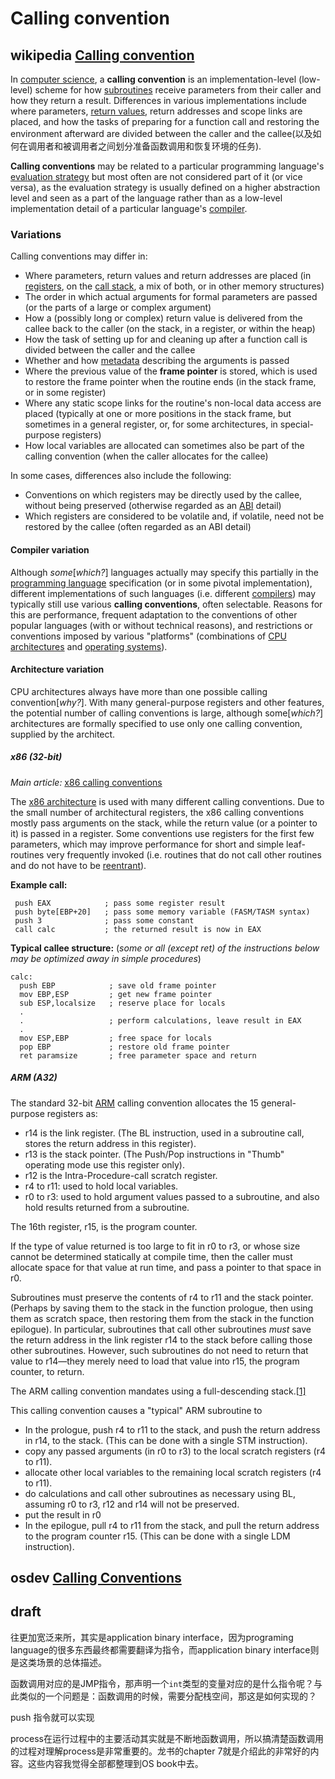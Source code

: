 # Calling convention

## wikipedia [Calling convention](https://en.wikipedia.org/wiki/Calling_convention)

In [computer science](https://en.wikipedia.org/wiki/Computer_science), a **calling convention** is an implementation-level (low-level) scheme for how [subroutines](https://en.wikipedia.org/wiki/Subroutine) receive parameters from their caller and how they return a result. Differences in various implementations include where parameters, [return values](https://en.wikipedia.org/wiki/Return_value), return addresses and scope links are placed, and how the tasks of preparing for a function call and restoring the environment afterward are divided between the caller and the callee(以及如何在调用者和被调用者之间划分准备函数调用和恢复环境的任务).

**Calling conventions** may be related to a particular programming language's [evaluation strategy](https://en.wikipedia.org/wiki/Evaluation_strategy) but most often are not considered part of it (or vice versa), as the evaluation strategy is usually defined on a higher abstraction level and seen as a part of the language rather than as a low-level implementation detail of a particular language's [compiler](https://en.wikipedia.org/wiki/Compiler).

### Variations

Calling conventions may differ in:

- Where parameters, return values and return addresses are placed (in [registers](https://en.wikipedia.org/wiki/Processor_register), on the [call stack](https://en.wikipedia.org/wiki/Call_stack), a mix of both, or in other memory structures)
- The order in which actual arguments for formal parameters are passed (or the parts of a large or complex argument)
- How a (possibly long or complex) return value is delivered from the callee back to the caller (on the stack, in a register, or within the heap)
- How the task of setting up for and cleaning up after a function call is divided between the caller and the callee
- Whether and how [metadata](https://en.wikipedia.org/wiki/Metadata) describing the arguments is passed
- Where the previous value of the **frame pointer** is stored, which is used to restore the frame pointer when the routine ends (in the stack frame, or in some register)
- Where any static scope links for the routine's non-local data access are placed (typically at one or more positions in the stack frame, but sometimes in a general register, or, for some architectures, in special-purpose registers)
- How local variables are allocated can sometimes also be part of the calling convention (when the caller allocates for the callee)

In some cases, differences also include the following:

- Conventions on which registers may be directly used by the callee, without being preserved (otherwise regarded as an [ABI](https://en.wikipedia.org/wiki/Application_binary_interface) detail)
- Which registers are considered to be volatile and, if volatile, need not be restored by the callee (often regarded as an ABI detail)

#### Compiler variation

Although *some*[*which?*] languages actually may specify this partially in the [programming language](https://en.wikipedia.org/wiki/Programming_language) specification (or in some pivotal implementation), different implementations of such languages (i.e. different [compilers](https://en.wikipedia.org/wiki/Compiler)) may typically still use various **calling conventions**, often selectable. Reasons for this are performance, frequent adaptation to the conventions of other popular languages (with or without technical reasons), and restrictions or conventions imposed by various "platforms" (combinations of [CPU architectures](https://en.wikipedia.org/wiki/CPU_architecture) and [operating systems](https://en.wikipedia.org/wiki/Operating_system)).

#### Architecture variation

CPU architectures always have more than one possible calling convention[*why?*]. With many general-purpose registers and other features, the potential number of calling conventions is large, although some[*which?*] architectures are formally specified to use only one calling convention, supplied by the architect.

##### x86 (32-bit)

*Main article:* [x86 calling conventions](https://en.wikipedia.org/wiki/X86_calling_conventions)

The [x86 architecture](https://en.wikipedia.org/wiki/X86_architecture) is used with many different calling conventions. Due to the small number of architectural registers, the x86 calling conventions mostly pass arguments on the stack, while the return value (or a pointer to it) is passed in a register. Some conventions use registers for the first few parameters, which may improve performance for short and simple leaf-routines very frequently invoked (i.e. routines that do not call other routines and do not have to be [reentrant](https://en.wikipedia.org/wiki/Reentrant_(subroutine))).

**Example call:**

```assembly
 push EAX            ; pass some register result
 push byte[EBP+20]   ; pass some memory variable (FASM/TASM syntax)
 push 3              ; pass some constant
 call calc           ; the returned result is now in EAX
```

**Typical callee structure:** (*some or all (except ret) of the instructions below may be optimized away in simple procedures*)

```assembly
calc:
  push EBP            ; save old frame pointer
  mov EBP,ESP         ; get new frame pointer
  sub ESP,localsize   ; reserve place for locals
  .
  .                   ; perform calculations, leave result in EAX
  .
  mov ESP,EBP         ; free space for locals
  pop EBP             ; restore old frame pointer
  ret paramsize       ; free parameter space and return
```

##### ARM (A32)

The standard 32-bit [ARM](https://en.wikipedia.org/wiki/ARM_architecture) calling convention allocates the 15 general-purpose registers as:

- r14 is the link register. (The BL instruction, used in a subroutine call, stores the return address in this register).
- r13 is the stack pointer. (The Push/Pop instructions in "Thumb" operating mode use this register only).
- r12 is the Intra-Procedure-call scratch register.
- r4 to r11: used to hold local variables.
- r0 to r3: used to hold argument values passed to a subroutine, and also hold results returned from a subroutine.

The 16th register, r15, is the program counter.

If the type of value returned is too large to fit in r0 to r3, or whose size cannot be determined statically at compile time, then the caller must allocate space for that value at run time, and pass a pointer to that space in r0.

Subroutines must preserve the contents of r4 to r11 and the stack pointer. (Perhaps by saving them to the stack in the function prologue, then using them as scratch space, then restoring them from the stack in the function epilogue). In particular, subroutines that call other subroutines *must* save the return address in the link register r14 to the stack before calling those other subroutines. However, such subroutines do not need to return that value to r14—they merely need to load that value into r15, the program counter, to return.

The ARM calling convention mandates using a full-descending stack.[[1\]](https://en.wikipedia.org/wiki/Calling_convention#cite_note-1)

This calling convention causes a "typical" ARM subroutine to

- In the prologue, push r4 to r11 to the stack, and push the return address in r14, to the stack. (This can be done with a single STM instruction).
- copy any passed arguments (in r0 to r3) to the local scratch registers (r4 to r11).
- allocate other local variables to the remaining local scratch registers (r4 to r11).
- do calculations and call other subroutines as necessary using BL, assuming r0 to r3, r12 and r14 will not be preserved.
- put the result in r0
- In the epilogue, pull r4 to r11 from the stack, and pull the return address to the program counter r15. (This can be done with a single LDM instruction).





## osdev [Calling Conventions](https://wiki.osdev.org/Calling_Conventions)



## draft



往更加宽泛来所，其实是application binary interface，因为programing language的很多东西最终都需要翻译为指令，而application binary interface则是这类场景的总体描述。


函数调用对应的是JMP指令，那声明一个`int`类型的变量对应的是什么指令呢？与此类似的一个问题是：函数调用的时候，需要分配栈空间，那这是如何实现的？

push 指令就可以实现

process在运行过程中的主要活动其实就是不断地函数调用，所以搞清楚函数调用的过程对理解process是非常重要的。龙书的chapter 7就是介绍此的非常好的内容。这些内容我觉得全部都整理到OS book中去。